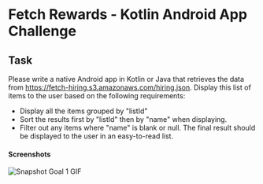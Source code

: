 # Fetch Rewards - Kotlin Android App Challenge
## Task
Please write a native Android app in Kotlin or Java that retrieves the data from https://fetch-hiring.s3.amazonaws.com/hiring.json.
Display this list of items to the user based on the following requirements:
  - Display all the items grouped by "listId"
 - Sort the results first by "listId" then by "name" when displaying.
 - Filter out any items where "name" is blank or null.
The final result should be displayed to the user in an easy-to-read list.

#### Screenshots
![Snapshot Goal 1 GIF](screens/output.gif "Snapshot Goal 1 GIF")
